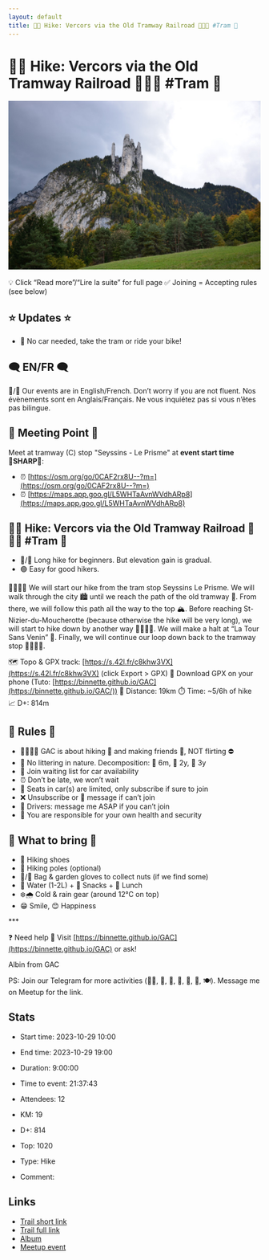 ```yaml
---
layout: default
title: 🥾🔵 Hike: Vercors via the Old Tramway Railroad 🚊🚊🚊 #Tram 🚊
---
```


# 🥾🔵 Hike: Vercors via the Old Tramway Railroad 🚊🚊🚊 #Tram 🚊

![2023-10-29](/Stats/img/orig/2023-10-29.jpg)

💡 Click “Read more”/“Lire la suite” for full page ✅ Joining = Accepting rules (see below)

## ⭐ Updates ⭐

* 📅 No car needed, take the tram or ride your bike!

## 🗨️ EN/FR 🗨️
🦅/🐓 Our events are in English/French. Don’t worry if you are not fluent. Nos évènements sont en Anglais/Français. Ne vous inquiétez pas si vous n’êtes pas bilingue.

## 📍 Meeting Point 📍
Meet at tramway (C) stop "Seyssins - Le Prisme" at **event start time 🔺SHARP🔺**:

* ⏰ [https://osm.org/go/0CAF2rx8U--?m=](https://osm.org/go/0CAF2rx8U--?m=)
* ⏰ [https://maps.app.goo.gl/L5WHTaAvnWVdhARp8](https://maps.app.goo.gl/L5WHTaAvnWVdhARp8)

## 🥾🔵 Hike: Vercors via the Old Tramway Railroad 🚊🚊🚊 #Tram 🚊

* 🔵/🔴 Long hike for beginners. But elevation gain is gradual.
* 🟢 Easy for good hikers.

🚶‍♂️🚶‍♀️ We will start our hike from the tram stop Seyssins Le Prisme. We will walk through the city 🏙️ until we reach the path of the old tramway 🚊. From there, we will follow this path all the way to the top 🏔️. Before reaching St-Nizier-du-Moucherotte (because otherwise the hike will be very long), we will start to hike down by another way 🚶‍♂️🚶‍♀️. We will make a halt at “La Tour Sans Venin” 🐍. Finally, we will continue our loop down back to the tramway stop 🚶‍♂️🚶‍♀️.

🗺️ Topo & GPX track: [https://s.42l.fr/c8khw3VX](https://s.42l.fr/c8khw3VX) (click Export > GPX)
📲 Download GPX on your phone (Tuto: [https://binnette.github.io/GAC](https://binnette.github.io/GAC/))
📏 Distance: 19km
⏱️ Time: \~5/6h of hike
📈 D+: 814m

## 📜 Rules 📜

* 🚶‍♀️🚶‍♂️ GAC is about hiking 🥾 and making friends 🤗, NOT flirting ⛔
* 🚮 No littering in nature. Decomposition: 🍊 6m, 🍌 2y, 🥚 3y
* 🚗 Join waiting list for car availability
* ⏰ Don’t be late, we won’t wait
* 💺 Seats in car(s) are limited, only subscribe if sure to join
* ❌ Unsubscribe or 💬 message if can’t join
* 🚗 Drivers: message me ASAP if you can’t join
* 💟 You are responsible for your own health and security

## 🎒 What to bring 🎒

* 🥾 Hiking shoes
* 🥢 Hiking poles (optional)
* 🌰/🧤 Bag & garden gloves to collect nuts (if we find some)
* 🧃 Water (1-2L) + 🍫 Snacks + 🥗 Lunch
* ❄️🌧️ Cold & rain gear (around 12°C on top)
* 😁 Smile, 😊 Happiness

\*\*\*

❓ Need help 🤔 Visit [https://binnette.github.io/GAC](https://binnette.github.io/GAC) or ask!

Albin from GAC

PS: Join our Telegram for more activities (🧗‍♀️, 🏓, 🎳, 🎲, 🎥, 🎵, 🍽️). Message me on Meetup for the link.

## Stats

- Start time: 2023-10-29 10:00
- End time: 2023-10-29 19:00
- Duration: 9:00:00
- Time to event: 21:37:43
- Attendees: 12

- KM: 19
- D+: 814
- Top: 1020
- Type: Hike
- Comment: 

## Links

- [Trail short link](https://s.42l.fr/c8khw3VX)
- [Trail full link]()
- [Album](https://binnette.github.io/GacImg2023/2023-10-29-🥾🔵-Hike-Vercors-via-the-Old-Tramway-Railroad-🚊🚊🚊-#Tram-🚊.html)
- [Meetup event](https://www.meetup.com/grenoble-adventure-club-english-french/events/297008770/)
